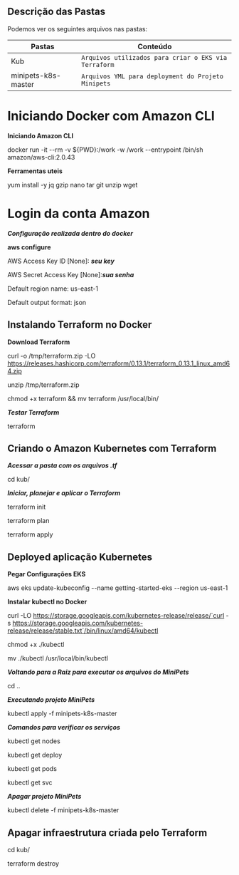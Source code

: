 ## Descrição das Pastas

Podemos ver os seguintes arquivos nas pastas:

|Pastas                |Conteúdo                 |
|----------------|-------------------------------|
|Kub|`Arquivos utilizados para criar o EKS via Terraform`            
|minipets-k8s-master          |`Arquivos YML para deployment do Projeto Minipets`            |



# Iniciando Docker com Amazon CLI

 **Iniciando Amazon CLI**

  docker run -it --rm -v ${PWD}:/work -w /work --entrypoint /bin/sh amazon/aws-cli:2.0.43

   **Ferramentas uteis** 

 yum install -y jq gzip nano tar git unzip wget


# Login da conta Amazon
***Configuração realizada dentro do docker***

**aws configure**

AWS Access Key ID [None]: ***seu key***

AWS Secret Access Key [None]:***sua senha***

Default region name: us-east-1

Default output format: json


## Instalando Terraform no Docker

**Download Terraform** 

curl -o /tmp/terraform.zip -LO https://releases.hashicorp.com/terraform/0.13.1/terraform_0.13.1_linux_amd64.zip

unzip /tmp/terraform.zip

chmod +x terraform && mv terraform /usr/local/bin/


***Testar Terraform***

terraform

## Criando o Amazon Kubernetes com Terraform

***Acessar a pasta com os arquivos .tf***

cd kub/

***Iniciar, planejar e aplicar o Terraform***

terraform init

terraform plan

terraform apply


## Deployed aplicação Kubernetes


**Pegar Configurações EKS** 

aws eks update-kubeconfig --name getting-started-eks --region us-east-1

**Instalar kubectl no Docker** 

curl -LO https://storage.googleapis.com/kubernetes-release/release/`curl -s https://storage.googleapis.com/kubernetes-release/release/stable.txt`/bin/linux/amd64/kubectl


chmod +x ./kubectl


mv ./kubectl /usr/local/bin/kubectl


***Voltando para a Raiz para executar os arquivos do MiniPets***

cd ..

***Executando projeto MiniPets***

kubectl apply -f minipets-k8s-master

***Comandos para verificar os serviços***

kubectl get nodes

kubectl get deploy

kubectl get pods

kubectl get svc


***Apagar projeto MiniPets***

kubectl delete -f minipets-k8s-master

## Apagar infraestrutura criada pelo Terraform
cd kub/

terraform destroy
 
